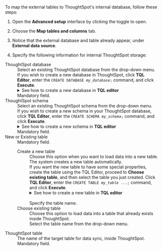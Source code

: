 To map the external tables to ThoughtSpot's internal database, follow these steps:

1. Open the **Advanced setup** interface by clicking the toggle to open.
<!--
   <details>
     <summary>See how to  open <strong>Advanced setup</strong></summary>
     <p>
     <img src="../../images/dataflow-advanced-setup.png" alt="Open Advanced setup" /></p>
    </details> -->

2. Choose the **Map tables and columns** tab.

3. Notice that the external database and table already appear, under **External data source**.

4. Specify the following information for internal ThoughtSpot storage:
<!--
   <details>
     <summary>See the elements of the table-naming screen</summary>
     <p>
       <img src="../../images/dataflow-map-tables.png" alt="Map tables" /></p>
   </details> -->

   <dl id="ts-target-tb">
     <dlentry id="ts-target-database">
    <dt>ThoughtSpot database</dt>
    <dd id="database-existing">Select an existing ThoughtSpot database from the drop-down menu.</dd>
    <dd id="database-new">If you wish to create a new database in ThoughtSpot, click <strong>TQL Editor</strong>, enter the <code>CREATE DATABASE <em>my_database</em>;</code> command, and click <strong>Execute</strong>.
        <br/>
        <details>
          <summary>See how to create a new database in <strong>TQL editor</strong></summary>
          <p>
          <img src="../../images/dataflow-new-database.png" alt="add new database in ThoughtSpot"></p>
          </details></dd>
    <dd>Mandatory field.</dd></dlentry>
     <dlentry id="ts-target-schema">
       <dt>ThoughtSpot schema</dt>
       <dd id="schema-exists">Select an existing ThoughtSpot schema from the drop-down menu.</dd>
        <dd id="schema-new">If you wish to create a new schema in your ThoughtSpot database, click <strong>TQL Editor</strong>, enter the <code>CREATE SCHEMA <em>my_schema</em>;</code> command, and click <strong>Execute</strong>.
          <br/>
          <details>
            <summary>See how to create a new schema in <strong>TQL editor</strong></summary>
            <p>
            <img src="../../images/dataflow-new-schema.png" alt="add new schema in ThoughtSpot"></p></details></dd>
        <dd>Mandatory field.</dd></dlentry>
     <dlentry id="ts-target-new-existing">
    <dt>New or Existing table</dt>
    <dd>Mandatory field.<br/>
      <dl>
        <dlentry>
          <dt>Create a new table</dt>
          <dd>Choose this option when you want to load data into a new table.
          <br/>The system creates a new table automatically.
          <br/>If you want the new table to have some special properties, create the table using the TQL Editor, proceed to <strong>Choose existing table</strong>, and then select the table you just created. Click <strong>TQL Editor</strong>, enter the <code>CREATE TABLE <em>my_table</em> ...;</code> command, and click <strong>Execute</strong>.
            <br/>
            <details>
              <summary>See how to create a new table in <strong>TQL editor</strong></summary>
              <p>
              <img src="../../images/dataflow-new-table.png" alt="add new table in ThoughtSpot"></p></details>
          <br/>Specify the table name.</dd></dlentry>
        <dlentry><dt>Choose existing table</dt><dd>Choose this option to load data into a table that already exists inside ThoughtSpot. <br/>Select the table name from the drop-down menu.</dd></dlentry></dl>
      </dd></dlentry>
     <dlentry id="ts-target-table-name">
        <dt>ThoughtSpot table</dt>
        <dd>The name of the target table for data sync, inside ThoughtSpot.
        <br/>Mandatory field.</dd></dlentry></dl>
